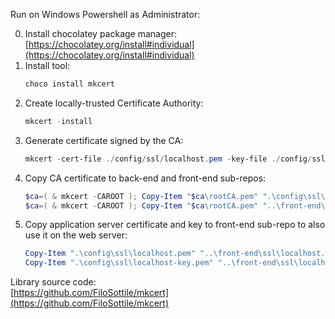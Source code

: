 Run on Windows Powershell as Administrator:

0. Install chocolatey package manager:  
    [https://chocolatey.org/install#individual](https://chocolatey.org/install#individual)
1. Install tool:  
    ```powershell
    choco install mkcert
    ```
2. Create locally-trusted Certificate Authority:  
    ```powershell
    mkcert -install
    ```
3. Generate certificate signed by the CA:  
    ```powershell
    mkcert -cert-file ./config/ssl/localhost.pem -key-file ./config/ssl/localhost-key.pem localhost 127.0.0.1
    ```
4. Copy CA certificate to back-end and front-end sub-repos:  
    ```powershell
    $ca=( & mkcert -CAROOT ); Copy-Item "$ca\rootCA.pem" ".\config\ssl\rootCA.pem"
    $ca=( & mkcert -CAROOT ); Copy-Item "$ca\rootCA.pem" "..\front-end\ssl\rootCA.pem"
    ```
5. Copy application server certificate and key to front-end sub-repo to also use it on the web server:  
    ```powershell
    Copy-Item ".\config\ssl\localhost.pem" "..\front-end\ssl\localhost.pem"
    Copy-Item ".\config\ssl\localhost-key.pem" "..\front-end\ssl\localhost-key.pem"
    ```
Library source code:  
[https://github.com/FiloSottile/mkcert](https://github.com/FiloSottile/mkcert)
